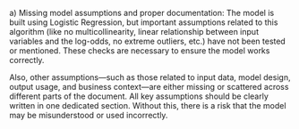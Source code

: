 
a) Missing model assumptions and proper documentation:
The model is built using Logistic Regression, but important assumptions related to this algorithm (like no multicollinearity, linear relationship between input variables and the log-odds, no extreme outliers, etc.) have not been tested or mentioned. These checks are necessary to ensure the model works correctly.

Also, other assumptions—such as those related to input data, model design, output usage, and business context—are either missing or scattered across different parts of the document. All key assumptions should be clearly written in one dedicated section. Without this, there is a risk that the model may be misunderstood or used incorrectly.



